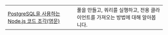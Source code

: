| | |
|--|--|
| [PostgreSQL을 사용하는 Node.js 코드 조각(영문)](https://www.npmjs.com/package/pg) | 풀을 만들고, 쿼리를 실행하고, 전용 클라이언트를 가져오는 방법에 대해 알아봅니다.